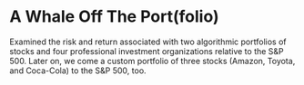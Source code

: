 # A Whale Off The Port(folio)

Examined the risk and return associated with two algorithmic portfolios of stocks and four professional investment organizations relative to the S&P 500.  Later on, we come a custom portfolio of three stocks (Amazon, Toyota, and Coca-Cola) to the S&P 500, too.